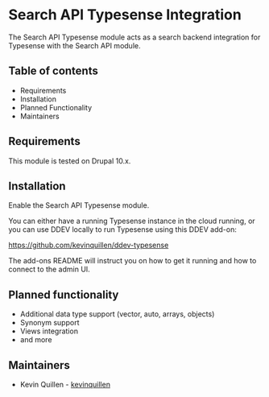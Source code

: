 # Search API Typesense Integration

The Search API Typesense module acts as a search backend integration
for Typesense with the Search API module.

## Table of contents

- Requirements
- Installation
- Planned Functionality
- Maintainers

## Requirements

This module is tested on Drupal 10.x.

## Installation

Enable the Search API Typesense module.

You can either have a running Typesense instance in the cloud running,
or you can use DDEV locally to run Typesense using this DDEV add-on:

https://github.com/kevinquillen/ddev-typesense

The add-ons README will instruct you on how to get it running and
how to connect to the admin UI.

## Planned functionality
- Additional data type support (vector, auto, arrays, objects)
- Synonym support
- Views integration
- and more

## Maintainers

- Kevin Quillen - [kevinquillen](https://www.drupal.org/u/kevinquillen)

